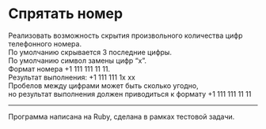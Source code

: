 Спрятать номер
======

Реализовать возможность скрытия произвольного количества цифр телефонного номера.  
По умолчанию скрывается 3 последние цифры.  
По умолчанию символ замены цифр “х”.  
Формат номера +1 111 111 11 11.  
Результат выполнения: +1 111 111 1х хх  
Пробелов между цифрами может быть сколько угодно,  
но результат выполнения должен приводиться к формату +1 111 111 11 11
___
Программа написана на Ruby, сделана в рамках тестовой задачи.
